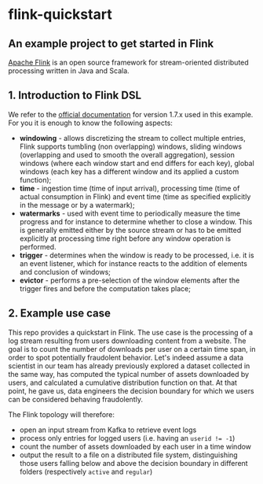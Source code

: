 # flink-quickstart
An example project to get started in Flink
---

[Apache Flink](https://flink.apache.org/) is an open source framework for stream-oriented distributed processing written in Java and Scala.

## 1. Introduction to Flink DSL
We refer to the [official documentation](https://flink.apache.org/) for version 1.7.x used in this example.
For you it is enough to know the following aspects:
* **windowing** - allows discretizing the stream to collect multiple entries, Flink supports tumbling (non overlapping) windows, sliding windows (overlapping and used to smooth the overall aggregation), session windows (where each window start and end differs for each key), global windows (each key has a different window and its applied a custom function);
* **time** - ingestion time (time of input arrival), processing time (time of actual consumption in Flink) and event time (time as specified explicitly in the message or by a watermark);
* **watermarks** - used with event time to periodically measure the time progress and for instance to determine whether to close a window. This is generally emitted either by the source stream or has to be emitted explicitly at processing time right before any window operation is performed.
* **trigger** - determines when the window is ready to be processed, i.e. it is an event listener, which for instance reacts to the addition of elements and conclusion of windows;
* **evictor** - performs a pre-selection of the window elements after the trigger fires and before the computation takes place;

## 2. Example use case
This repo provides a quickstart in Flink. The use case is the processing of a log stream resulting from users downloading content from a website.
The goal is to count the number of downloads per user on a certain time span, in order to spot potentially fraudolent behavior.
Let's indeed assume a data scientist in our team has already previously explored a dataset collected in the same way, has computed the typical number of assets downloaded by users, and calculated a cumulative distribution function on that.
At that point, he gave us, data engineers the decision boundary for which we users can be considered behaving fraudolently.

The Flink topology will therefore:
* open an input stream from Kafka to retrieve event logs
* process only entries for logged users (i.e. having an `userid != -1`)
* count the number of assets downloaded by each user in a time window
* output the result to a file on a distributed file system, distinguishing those users falling below and above the decision boundary in different folders (respectively `active` and `regular`) 

